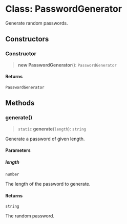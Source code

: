 # Class: PasswordGenerator

Generate random passwords.

## Constructors

### Constructor

> **new PasswordGenerator**(): `PasswordGenerator`

#### Returns

`PasswordGenerator`

## Methods

### generate()

> `static` **generate**(`length`): `string`

Generate a password of given length.

#### Parameters

##### length

`number`

The length of the password to generate.

#### Returns

`string`

The random password.
